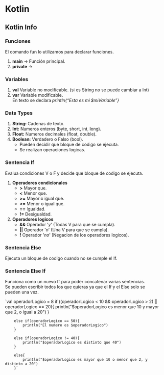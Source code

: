 # Kotlin
## Kotlin Info

### Funciones
El comando fun lo utilizamos para declarar funciones.
1. **main** -> Función principal.
2. **private** ->

### Variables
1. **val** Variable no modificable. (si es String no se puede cambiar a Int)
2. **var** Variable modificable.  
En texto se declara *println{“Esta es mi $miVariable”}*

### Data Types
1. **String:** Cadenas de texto.  
2. **Int:** Numeros enteros (byte, short, int, long).  
3. **Float:** Numeros decimales (float, double).  
4. **Boolean:** Verdadero o Falso (bool).  
	- Pueden decidir que bloque de codigo se ejecuta.  
	- Se realizan operaciones logicas.

### Sentencia If
Evalua condiciones V o F y decide que bloque de codigo se ejecuta.  

1. **Operadores condicionales**
	- **>** Mayor que.
	- **<** Menor que.
	- **>=** Mayor o igual que.
	- **<=** Menor o igual que.
	- **==** Igualdad.
	- **!=** Desigualdad.
2. **Operadores logicos**
	- **&&** Operador '*y*' (Todas V para que se cumpla).
	- **||** Operador '*o*' (Una V para que se cumpla).
	- **!** Operador '*no*' (Negacion de los operadores logicos).  
### Sentencia Else
Ejecuta un bloque de codigo cuando no se cumple el If.  

### Sentencia Else If
Funciona como un nuevo If para poder concatenar varias sentencias.  
Se pueden escribir todos los que quieras ya que el If y el Else solo se pueden una vez.  

`val operadorLogico = 8
        if ((operadorLogico < 10 && operadorLogico > 2) || operadorLogico == 20){
            println("$operadorLogico es menor que 10 y mayor que 2, o igual a 20")
        }

        else if(operadorLogico == 50){
            println("El numero es $operadorLogico")
        }

        else if(operadorLogico != 40){
            println("$operadorLogico es distinto que 40")
        }

        else{
            println("$operadorLogico es mayor que 10 o menor que 2, y distinto a 20")
        }`
